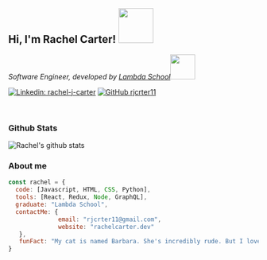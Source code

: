 <h2> Hi, I'm Rachel Carter! <img src="https://media.giphy.com/media/bcKmIWkUMCjVm/giphy.gif" width="70" ></h2>

<p><em>Software Engineer, developed by <a href="https://lambdaschool.com/">Lambda School</a><img src="https://media.giphy.com/media/MeJgB3yMMwIaHmKD4z/giphy.gif" width="50"> 
</em></p>

[![Linkedin: rachel-j-carter](https://img.shields.io/badge/-racheljcarter-blue?style=flat-square&logo=Linkedin&logoColor=white&link=https://www.linkedin.com/in/rachel-j-carter/)](https://www.linkedin.com/in/rachel-j-carter/)
[![GitHub rjcrter11](https://img.shields.io/github/followers/rjcrter11?label=follow&style=social)](https://github.com/rjcrter11)

<br>
<h3>Github Stats</h3>

![Rachel's github stats](https://github-readme-stats.vercel.app/api?username=rjcrter11&theme=dark&show_icons=true)

<h3>About me</h3>

```javascript
const rachel = {
  code: [Javascript, HTML, CSS, Python],
  tools: [React, Redux, Node, GraphQL],
  graduate: "Lambda School",
  contactMe: {
              email: "rjcrter11@gmail.com",
              website: "rachelcarter.dev"
   },
   funFact: "My cat is named Barbara. She's incredibly rude. But I love her anyway."
}
```
 



